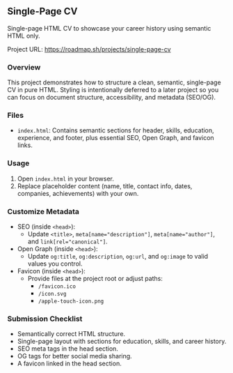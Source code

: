 ## Single-Page CV
Single-page HTML CV to showcase your career history using semantic HTML only.

Project URL: https://roadmap.sh/projects/single-page-cv

### Overview
This project demonstrates how to structure a clean, semantic, single-page CV in pure HTML. Styling is intentionally deferred to a later project so you can focus on document structure, accessibility, and metadata (SEO/OG).

### Files
- `index.html`: Contains semantic sections for header, skills, education, experience, and footer, plus essential SEO, Open Graph, and favicon links.

### Usage
1. Open `index.html` in your browser.
2. Replace placeholder content (name, title, contact info, dates, companies, achievements) with your own.

### Customize Metadata
- SEO (inside `<head>`):
  - Update `<title>`, `meta[name="description"]`, `meta[name="author"]`, and `link[rel="canonical"]`.
- Open Graph (inside `<head>`):
  - Update `og:title`, `og:description`, `og:url`, and `og:image` to valid values you control.
- Favicon (inside `<head>`):
  - Provide files at the project root or adjust paths:
    - `/favicon.ico`
    - `/icon.svg`
    - `/apple-touch-icon.png`

### Submission Checklist
- Semantically correct HTML structure.
- Single-page layout with sections for education, skills, and career history.
- SEO meta tags in the head section.
- OG tags for better social media sharing.
- A favicon linked in the head section.
